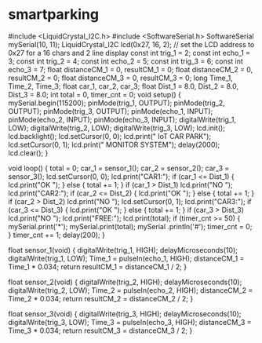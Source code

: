# smartparking
#include <LiquidCrystal_I2C.h>
#include <SoftwareSerial.h>
SoftwareSerial mySerial(10, 11);
LiquidCrystal_I2C lcd(0x27, 16, 2); // set the LCD address to 0x27 for a 16 chars and 2 line display
const int trig_1 = 2;
const int echo_1 = 3;
const int trig_2 = 4;
const int echo_2 = 5;
const int trig_3 = 6;
const int echo_3 = 7;
float distanceCM_1 = 0, resultCM_1 = 0;
float distanceCM_2 = 0, resultCM_2 = 0;
float distanceCM_3 = 0, resultCM_3 = 0;
long Time_1, Time_2, Time_3;
float car_1, car_2, car_3;
float Dist_1 = 8.0, Dist_2 = 8.0, Dist_3 = 8.0;
int total = 0, timer_cnt = 0;
void setup()
{
  mySerial.begin(115200);
  pinMode(trig_1, OUTPUT);
  pinMode(trig_2, OUTPUT);
  pinMode(trig_3, OUTPUT);
  pinMode(echo_1, INPUT);
  pinMode(echo_2, INPUT);
  pinMode(echo_3, INPUT);
  digitalWrite(trig_1, LOW);
  digitalWrite(trig_2, LOW);
  digitalWrite(trig_3, LOW);
  lcd.init();
  lcd.backlight();
  lcd.setCursor(0, 0);
  lcd.print("  IoT CAR PARK");
  lcd.setCursor(0, 1);
  lcd.print(" MONITOR SYSTEM");
  delay(2000);
  lcd.clear();
}

void loop()
{
  total = 0;
  car_1 = sensor_1();
  car_2 = sensor_2();
  car_3 = sensor_3();
  lcd.setCursor(0, 0);
  lcd.print("CAR1:");
  if (car_1 <= Dist_1)
  {
    lcd.print("OK ");
  }
  else
  {
    total += 1;
  }
  if (car_1 > Dist_1)   lcd.print("NO ");
  lcd.print("CAR2:");
  if (car_2 <= Dist_2)
  {
    lcd.print("OK ");
  }
  else
  {
    total += 1;
  }
  if (car_2 > Dist_2)   lcd.print("NO ");
  lcd.setCursor(0, 1);
  lcd.print("CAR3:");
  if (car_3 <= Dist_3)
  {
    lcd.print("OK ");
  }
  else
  {
    total += 1;
  }
  if (car_3 > Dist_3)   lcd.print("NO ");
  lcd.print("FREE:");
  lcd.print(total);
  if (timer_cnt >= 50)
  {
    mySerial.print('*');
    mySerial.print(total);
    mySerial  .println('#');
    timer_cnt = 0;
  }
  timer_cnt += 1;
  delay(200);
}

float sensor_1(void)
{
  digitalWrite(trig_1, HIGH);
  delayMicroseconds(10);
  digitalWrite(trig_1, LOW);
  Time_1 = pulseIn(echo_1, HIGH);
  distanceCM_1 = Time_1 * 0.034;
  return resultCM_1 = distanceCM_1 / 2;
}

float sensor_2(void)
{
  digitalWrite(trig_2, HIGH);
  delayMicroseconds(10);
  digitalWrite(trig_2, LOW);
  Time_2 = pulseIn(echo_2, HIGH);
  distanceCM_2 = Time_2 * 0.034;
  return resultCM_2 = distanceCM_2 / 2;
}

float sensor_3(void)
{
  digitalWrite(trig_3, HIGH);
  delayMicroseconds(10);
  digitalWrite(trig_3, LOW);
  Time_3 = pulseIn(echo_3, HIGH);
  distanceCM_3 = Time_3 * 0.034;
  return resultCM_3 = distanceCM_3 / 2;
}

